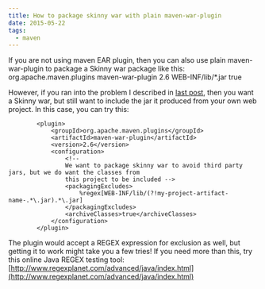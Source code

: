 ```yaml
---
title: How to package skinny war with plain maven-war-plugin
date: 2015-05-22
tags:
  - maven
---
```


If you are not using maven EAR plugin, then you can also use plain maven-war-plugin to package a Skinny war package like this:
            <plugin>
                <groupId>org.apache.maven.plugins</groupId>
                <artifactId>maven-war-plugin</artifactId>
                <version>2.6</version>
                <configuration>
                    <!--
                    We want to package skinny war to avoid third party jars -->
                    <packagingExcludes>
                        WEB-INF/lib/*.jar
                    </packagingExcludes>
                    <archiveClasses>true</archiveClasses>
                </configuration>
            </plugin>

However, if you ran into the problem I described in [last post](http://saltnlight5.blogspot.com/2015/05/getting-version-string-from-maven-based.html), then you want a Skinny war, but still want to include the jar it produced from your own web project. In this case, you can try this:

            <plugin>
                <groupId>org.apache.maven.plugins</groupId>
                <artifactId>maven-war-plugin</artifactId>
                <version>2.6</version>
                <configuration>
                    <!--
                    We want to package skinny war to avoid third party jars, but we do want the classes from
                    this project to be included -->
                    <packagingExcludes>
                        %regex[WEB-INF/lib/(?!my-project-artifact-name-.*\.jar).*\.jar]
                    </packagingExcludes>
                    <archiveClasses>true</archiveClasses>
                </configuration>
            </plugin>

The plugin would accept a REGEX expression for exclusion as well, but getting it to work might take you a few tries! If you need more than this, try this online Java REGEX testing tool: [http://www.regexplanet.com/advanced/java/index.html](http://www.regexplanet.com/advanced/java/index.html)